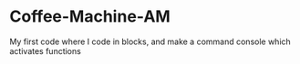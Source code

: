 # Coffee-Machine-AM
My first code where I code in blocks, and make a command console which activates functions
